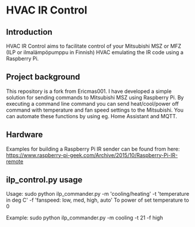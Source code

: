 # HVAC IR Control


## Introduction
HVAC IR Control aims to facilitate control of your Mitsubishi MSZ or MFZ (ILP or ilmalämpöpumppu in Finnish) HVAC emulating the IR code using a Raspberry Pi. 

## Project background
This repository is a fork from Ericmas001. 
I have developed a simple solution for sending commands to Mitsubishi MSZ using Raspberry Pi. By executing a command line command you can send heat/cool/power off command with temperature and fan speed settings to the Mitsubishi. You can automate these functions by using eg. Home Assistant and MQTT.

## Hardware
Examples for building a Raspberry Pi IR sender can be found from here:
https://www.raspberry-pi-geek.com/Archive/2015/10/Raspberry-Pi-IR-remote

## ilp_control.py usage
Usage: sudo python ilp_commander.py -m 'cooling/heating' -t 'temperature in deg C' -f 'fanspeed: low, med, high, auto'
       To power of set temperature to 0
       
Example: sudo python ilp_commander.py -m cooling -t 21 -f high

